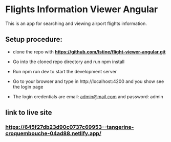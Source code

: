 # Flights Information Viewer Angular

This is an app for searching and viewing airport flights information.

## Setup procedure:

- clone the repo with **https://github.com/Istine/flight-viewer-angular.git**

- Go into the cloned repo directory and run npm install

- Run npm run dev to start the development server

- Go to your browser and type in http://localhost:4200 and you show see the login page

- The login credentials are email: admin@mail.com and password: admin

## link to live site

### https://645f27db23d90c0737c69953--tangerine-croquembouche-04ad88.netlify.app/
